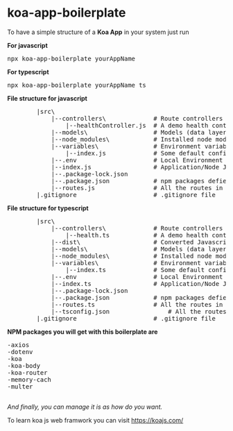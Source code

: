 # koa-app-boilerplate

To have a simple structure of a <b>Koa App</b> in your system just run
<p><b>For javascript</b></p>
<pre>npx koa-app-boilerplate yourAppName</pre>
<p><b>For typescript</b></p>
<pre>npx koa-app-boilerplate yourAppName ts</pre> 

<p><b>File structure for javascript </b></p>
<pre>
        |src\
            |--controllers\             # Route controllers (controller layer)
                |--healthController.js  # A demo health controller file
            |--models\                  # Models (data layer)
            |--node_modules\            # Installed node modules
            |--variables\               # Environment variables and configuration related things
                |--index.js             # Some default configuration or related variables
            |--.env                     # Local Environment variables 
            |--index.js                 # Application/Node Js server
            |--.package-lock.json
            |--.package.json            # npm packages defiend here
            |--routes.js                # All the routes in this server
        |.gitignore                     # .gitignore file
</pre>

<p><b>File structure for typescript </b></p>
<pre>
        |src\
            |--controllers\             # Route controllers (controller layer)
                |--health.ts            # A demo health controller file
            |--dist\                    # Converted Javascript file
            |--models\                  # Models (data layer)
            |--node_modules\            # Installed node modules
            |--variables\               # Environment variables and configuration related things
                |--index.ts             # Some default configuration or related variables
            |--.env                     # Local Environment variables 
            |--index.ts                 # Application/Node Js server
            |--.package-lock.json
            |--.package.json            # npm packages defiend here
            |--routes.ts                # All the routes in this server
            |--tsconfig.json                # All the routes in this server
        |.gitignore                     # .gitignore file
</pre>

<b>NPM packages you will get with this boilerplate are</b>
<pre>
-axios
-dotenv
-koa
-koa-body
-koa-router
-memory-cach
-multer

</pre>

<i>And finally,  you can manage it is as how do you want.</i>

To learn koa js web framwork you can visit <a href="https://koajs.com/" target="_blank"> https://koajs.com/ </a>

